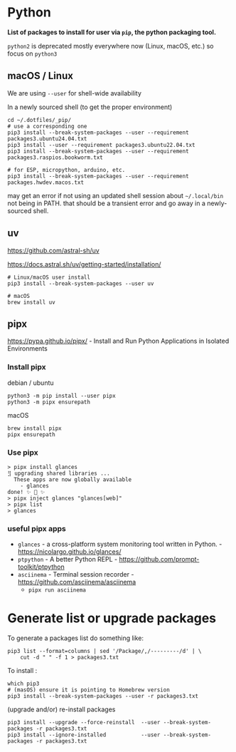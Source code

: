 # Python

**List of packages to install for user via `pip`, the python packaging tool.**

`python2` is deprecated mostly everywhere now (Linux, macOS, etc.) so focus on `python3`

## macOS / Linux

We are using `--user` for shell-wide availability

In a newly sourced shell (to get the proper environment)

```shell
cd ~/.dotfiles/_pip/
# use a corresponding one
pip3 install --break-system-packages --user --requirement  packages3.ubuntu24.04.txt
pip3 install --user --requirement packages3.ubuntu22.04.txt
pip3 install --break-system-packages --user --requirement  packages3.raspios.bookworm.txt

# for ESP, micropython, arduino, etc.
pip3 install --break-system-packages --user --requirement  packages.hwdev.macos.txt
```
may get an error if not using an updated shell session about `~/.local/bin` not being in PATH. that should be a transient error and go away in a newly-sourced shell.

## uv

<https://github.com/astral-sh/uv>

<https://docs.astral.sh/uv/getting-started/installation/>

```
# Linux/macOS user install
pip3 install --break-system-packages --user uv

# macOS
brew install uv
```

## pipx

<https://pypa.github.io/pipx/> - Install and Run Python Applications in Isolated Environments

### Install pipx

debian / ubuntu

```shell
python3 -m pip install --user pipx
python3 -m pipx ensurepath
```

macOS

```shell
brew install pipx
pipx ensurepath
```

### Use pipx

```console
> pipx install glances
⣻ upgrading shared libraries ...
  These apps are now globally available
    - glances
done! ✨ 🌟 ✨
> pipx inject glances "glances[web]"
> pipx list
> glances
```

### useful pipx apps

- `glances` - a cross-platform system monitoring tool written in Python. - https://nicolargo.github.io/glances/
- `ptpython` - A better Python REPL - https://github.com/prompt-toolkit/ptpython
- `asciinema` - Terminal session recorder - https://github.com/asciinema/asciinema
  - `pipx run asciinema`

# Generate list or upgrade packages

To generate a packages list do something like:

```
pip3 list --format=columns | sed '/Package/,/---------/d' | \
    cut -d " " -f 1 > packages3.txt
```

To install :

```
which pip3
# (masOS) ensure it is pointing to Homebrew version
pip3 install --break-system-packages --user -r packages3.txt
```

(upgrade and/or) re-install packages

```shell
pip3 install --upgrade --force-reinstall  --user --break-system-packages -r packages3.txt
pip3 install --ignore-installed           --user --break-system-packages -r packages3.txt
```
